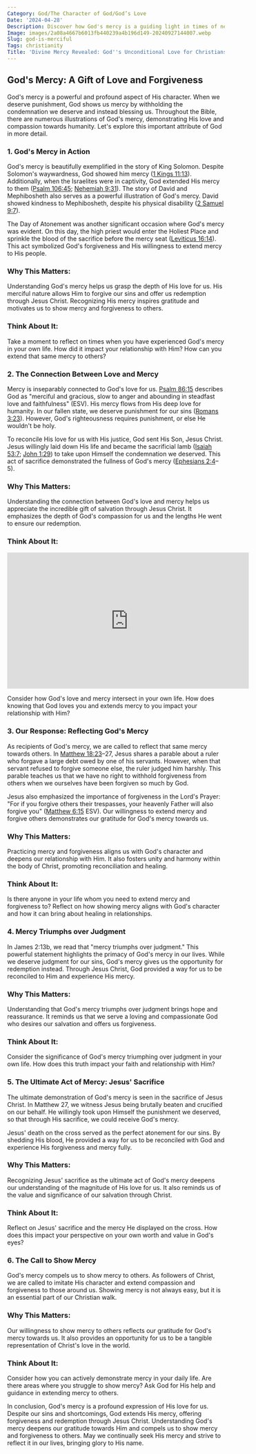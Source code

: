```yaml
---
Category: God/The Character of God/God’s Love
Date: '2024-04-28'
Description: Discover how God's mercy is a guiding light in times of need. Explore the profound depth of divine compassion in this enlightening article.
Image: images/2a08a4667b6013fb440239a4b196d149-20240927144007.webp
Slug: god-is-merciful
Tags: christianity
Title: 'Divine Mercy Revealed: God''s Unconditional Love for Christians'
---
```


## God's Mercy: A Gift of Love and Forgiveness

God's mercy is a powerful and profound aspect of His character. When we deserve punishment, God shows us mercy by withholding the condemnation we deserve and instead blessing us. Throughout the Bible, there are numerous illustrations of God's mercy, demonstrating His love and compassion towards humanity. Let's explore this important attribute of God in more detail.

### 1. God's Mercy in Action

God's mercy is beautifully exemplified in the story of King Solomon. Despite Solomon's waywardness, God showed him mercy ([1 Kings 11:13](https://www.bibleref.com/1-Kings/11/1-Kings-11-13.html)). Additionally, when the Israelites were in captivity, God extended His mercy to them ([Psalm 106:45](https://www.bibleref.com/Psalm/106/Psalm-106-45.html); [Nehemiah 9:31](https://www.bibleref.com/Nehemiah/9/Nehemiah-9-31.html)). The story of David and Mephibosheth also serves as a powerful illustration of God's mercy. David showed kindness to Mephibosheth, despite his physical disability ([2 Samuel 9:7](https://www.bibleref.com/2-Samuel/9/2-Samuel-9-7.html)).

The Day of Atonement was another significant occasion where God's mercy was evident. On this day, the high priest would enter the Holiest Place and sprinkle the blood of the sacrifice before the mercy seat ([Leviticus 16:14](https://www.bibleref.com/Leviticus/16/Leviticus-16-14.html)). This act symbolized God's forgiveness and His willingness to extend mercy to His people.

### Why This Matters:

Understanding God's mercy helps us grasp the depth of His love for us. His merciful nature allows Him to forgive our sins and offer us redemption through Jesus Christ. Recognizing His mercy inspires gratitude and motivates us to show mercy and forgiveness to others.

### Think About It:

Take a moment to reflect on times when you have experienced God's mercy in your own life. How did it impact your relationship with Him? How can you extend that same mercy to others?

### 2. The Connection Between Love and Mercy

Mercy is inseparably connected to God's love for us. [Psalm 86:15](https://www.bibleref.com/Psalm/86/Psalm-86-15.html) describes God as "merciful and gracious, slow to anger and abounding in steadfast love and faithfulness" (ESV). His mercy flows from His deep love for humanity. In our fallen state, we deserve punishment for our sins ([Romans 3:23](https://www.bibleref.com/Romans/3/Romans-3-23.html)). However, God's righteousness requires punishment, or else He wouldn't be holy.

To reconcile His love for us with His justice, God sent His Son, Jesus Christ. Jesus willingly laid down His life and became the sacrificial lamb ([Isaiah 53:7](https://www.bibleref.com/Isaiah/53/Isaiah-53-7.html); [John 1:29](https://www.bibleref.com/John/1/John-1-29.html)) to take upon Himself the condemnation we deserved. This act of sacrifice demonstrated the fullness of God's mercy ([Ephesians 2:4](https://www.bibleref.com/Ephesians/2/Ephesians-2-4.html)–5).

### Why This Matters:

Understanding the connection between God's love and mercy helps us appreciate the incredible gift of salvation through Jesus Christ. It emphasizes the depth of God's compassion for us and the lengths He went to ensure our redemption.

### Think About It:


<iframe width="560" height="315" src="https://www.youtube.com/embed/Fvww0_6GWYU" frameborder="0" allow="autoplay; encrypted-media" allowfullscreen></iframe>


Consider how God's love and mercy intersect in your own life. How does knowing that God loves you and extends mercy to you impact your relationship with Him?

### 3. Our Response: Reflecting God's Mercy

As recipients of God's mercy, we are called to reflect that same mercy towards others. In [Matthew 18:23](https://www.bibleref.com/Matthew/18/Matthew-18-23.html)–27, Jesus shares a parable about a ruler who forgave a large debt owed by one of his servants. However, when that servant refused to forgive someone else, the ruler judged him harshly. This parable teaches us that we have no right to withhold forgiveness from others when we ourselves have been forgiven so much by God.

Jesus also emphasized the importance of forgiveness in the Lord's Prayer: "For if you forgive others their trespasses, your heavenly Father will also forgive you" ([Matthew 6:15](https://www.bibleref.com/Matthew/6/Matthew-6-15.html) ESV). Our willingness to extend mercy and forgive others demonstrates our gratitude for God's mercy towards us.

### Why This Matters:

Practicing mercy and forgiveness aligns us with God's character and deepens our relationship with Him. It also fosters unity and harmony within the body of Christ, promoting reconciliation and healing.

### Think About It:

Is there anyone in your life whom you need to extend mercy and forgiveness to? Reflect on how showing mercy aligns with God's character and how it can bring about healing in relationships.

### 4. Mercy Triumphs over Judgment

In James 2:13b, we read that "mercy triumphs over judgment." This powerful statement highlights the primacy of God's mercy in our lives. While we deserve judgment for our sins, God's mercy gives us the opportunity for redemption instead. Through Jesus Christ, God provided a way for us to be reconciled to Him and experience His mercy.

### Why This Matters:

Understanding that God's mercy triumphs over judgment brings hope and reassurance. It reminds us that we serve a loving and compassionate God who desires our salvation and offers us forgiveness.

### Think About It:

Consider the significance of God's mercy triumphing over judgment in your own life. How does this truth impact your faith and relationship with Him?

### 5. The Ultimate Act of Mercy: Jesus' Sacrifice

The ultimate demonstration of God's mercy is seen in the sacrifice of Jesus Christ. In Matthew 27, we witness Jesus being brutally beaten and crucified on our behalf. He willingly took upon Himself the punishment we deserved, so that through His sacrifice, we could receive God's mercy.

Jesus' death on the cross served as the perfect atonement for our sins. By shedding His blood, He provided a way for us to be reconciled with God and experience His forgiveness and mercy fully.

### Why This Matters:

Recognizing Jesus' sacrifice as the ultimate act of God's mercy deepens our understanding of the magnitude of His love for us. It also reminds us of the value and significance of our salvation through Christ.

### Think About It:

Reflect on Jesus' sacrifice and the mercy He displayed on the cross. How does this impact your perspective on your own worth and value in God's eyes?

### 6. The Call to Show Mercy

God's mercy compels us to show mercy to others. As followers of Christ, we are called to imitate His character and extend compassion and forgiveness to those around us. Showing mercy is not always easy, but it is an essential part of our Christian walk.

### Why This Matters:

Our willingness to show mercy to others reflects our gratitude for God's mercy towards us. It also provides an opportunity for us to be a tangible representation of Christ's love in the world.

### Think About It:

Consider how you can actively demonstrate mercy in your daily life. Are there areas where you struggle to show mercy? Ask God for His help and guidance in extending mercy to others.

In conclusion, God's mercy is a profound expression of His love for us. Despite our sins and shortcomings, God extends His mercy, offering forgiveness and redemption through Jesus Christ. Understanding God's mercy deepens our gratitude towards Him and compels us to show mercy and forgiveness to others. May we continually seek His mercy and strive to reflect it in our lives, bringing glory to His name.